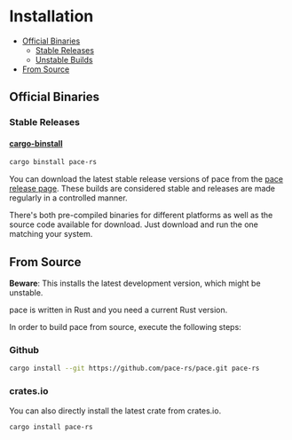 # Installation

<!-- TOC -->

- [Official Binaries](#official-binaries)
  - [Stable Releases](#stable-releases)
  - [Unstable Builds](#unstable-builds)
- [From Source](#from-source)

<!-- /TOC -->

## Official Binaries

### Stable Releases

#### [cargo-binstall](https://crates.io/crates/cargo-binstall)

```bash
cargo binstall pace-rs
```

<!-- TODO! #### Windows

##### [Scoop](https://scoop.sh/)

```bash
scoop install pace
``` -->

You can download the latest stable release versions of pace from the
[pace release page](https://github.com/pace-rs/pace/releases/latest).
These builds are considered stable and releases are made regularly in a
controlled manner.

There's both pre-compiled binaries for different platforms as well as the source
code available for download. Just download and run the one matching your system.

## From Source

**Beware**: This installs the latest development version, which might be
unstable.

pace is written in Rust and you need a current Rust version.

In order to build pace from source, execute the following steps:

### Github

```bash
cargo install --git https://github.com/pace-rs/pace.git pace-rs
```

### crates.io

You can also directly install the latest crate from crates.io.

```bash
cargo install pace-rs
```
